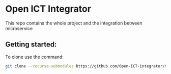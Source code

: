 # Open ICT Integrator

This repo contains the whole project and the integration between microservice

## Getting started:
To clone use the command: 
```Bash
git clone --recurse-submodules https://github.com/Open-ICT-integrator/main.git 
```

